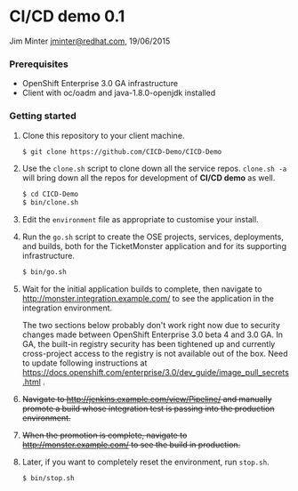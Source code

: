 # CI/CD demo 0.1

Jim Minter <jminter@redhat.com>, 19/06/2015

### Prerequisites

* OpenShift Enterprise 3.0 GA infrastructure
* Client with oc/oadm and java-1.8.0-openjdk installed

### Getting started

1. Clone this repository to your client machine.

   ```bash
   $ git clone https://github.com/CICD-Demo/CICD-Demo
   ```

1. Use the ```clone.sh``` script to clone down all the service repos.  ```clone.sh -a``` will bring down all the repos for development of **CI/CD demo** as well.

   ```bash
   $ cd CICD-Demo
   $ bin/clone.sh
   ```

1. Edit the ```environment``` file as appropriate to customise your install.

1. Run the ```go.sh``` script to create the OSE projects, services, deployments, and builds, both for the TicketMonster application and for its supporting infrastructure.

   ```bash
   $ bin/go.sh
   ```

1. Wait for the initial application builds to complete, then navigate to http://monster.integration.example.com/ to see the application in the integration environment.

   The two sections below probably don't work right now due to security changes made between OpenShift Enterprise 3.0 beta 4 and 3.0 GA.  In GA, the built-in registry security has been tightened up and currently cross-project access to the registry is not available out of the box.  Need to update following instructions at https://docs.openshift.com/enterprise/3.0/dev_guide/image_pull_secrets.html .

1. ~~Navigate to http://jenkins.example.com/view/Pipeline/ and manually promote a build whose integration test is passing into the production environment.~~

1. ~~When the promotion is complete, navigate to http://monster.example.com/ to see the build in production.~~

1. Later, if you want to completely reset the environment, run ```stop.sh```.

   ```bash
   $ bin/stop.sh
   ```

